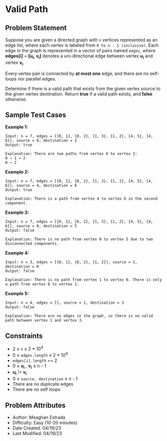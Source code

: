 # Valid Path

## Problem Statement
Suppose you are given a directed graph with `n` vertices represented as an edge list, where each vertex is labeled from `0 to n - 1 (inclusive)`. Each edge in the graph is represented in a vector of pairs named `edges`, where **edges[i]** = **[u<sub>i</sub>, v<sub>i</sub>]** denotes a uni-directional edge between vertex **u<sub>i</sub>** and vertex **v<sub>i</sub>**.

Every vertex pair is connected by **at most one** edge, and there are no self-loops nor parallel edges.

Determine if there is a valid path that exists from the given vertex source to the given vertex destination. Return **true** if a valid path exists, and **false** otherwise.

## Sample Test Cases

**Example 1:**

```text
Input: n = 7, edges = [{0, 1}, {0, 2}, {1, 3}, {1, 2}, {4, 5}, {4, 6}], source = 0, destination = 2
Output: true

Explanation: There are two paths from vertex 0 to vertex 2: 
0 → 1 → 2
0 → 2
```

**Example 2:**

```text
Input: n = 7, edges = [{0, 1}, {0, 2}, {1, 3}, {1, 2}, {4, 5}, {4, 6}], source = 4, destination = 6
Output: true

Explanation: There is a path from vertex 4 to vertex 6 in the second component.
```

**Example 3:**

```text
Input: n = 7, edges = [{0, 1}, {0, 2}, {1, 3}, {1, 2}, {4, 5}, {4, 6}], source = 0, destination = 5
Output: false

Explanation: There is no path from vertex 0 to vertex 5 due to two disconnected components.
```

**Example 4:**

```text
Input: n = 3, edges = [{0, 1}, {0, 2}, {1, 2}], source = 1, destination = 0
Output: false

Explanation: There is no path from vertex 1 to vertex 0. There is only a path from vertex 0 to vertex 1.
```
**Example 5:**

```text
Input: n = 4, edges = [], source = 1, destination = 3
Output: false

Explanation: There are no edges in the graph, so there is no valid path between vertex 1 and vertex 3.
```
## Constraints

- 2 ≤ `n` ≤ 2 * 10<sup>4</sup>
- 0 ≤ `edges.length` ≤ 2 * 10<sup>4</sup>
- `edges[i].length` == 2
- 0 ≤ **u**<sub>**i**</sub> , **v**<sub>**i**</sub>  ≤ n - 1
- **u**<sub>**i**</sub> != **v**<sub>**i**</sub>
- 0 ≤ `source, destination` ≤ n - 1
- There are no duplicate edges
- There are no self loops


## Problem Attributes

- Author: Meaghan Estrada
- Difficulty: Easy (10-20 minutes)
- Date Created: 04/19/23
- Last Modified: 04/19/23
